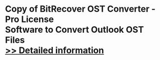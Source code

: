 # Copy of BitRecover OST Converter - Pro License<br />Software to Convert Outlook OST Files<br />[>> Detailed information](https://secure.shareit.com/shareit/product.html?productid=300962572&affiliateid=200057808)
